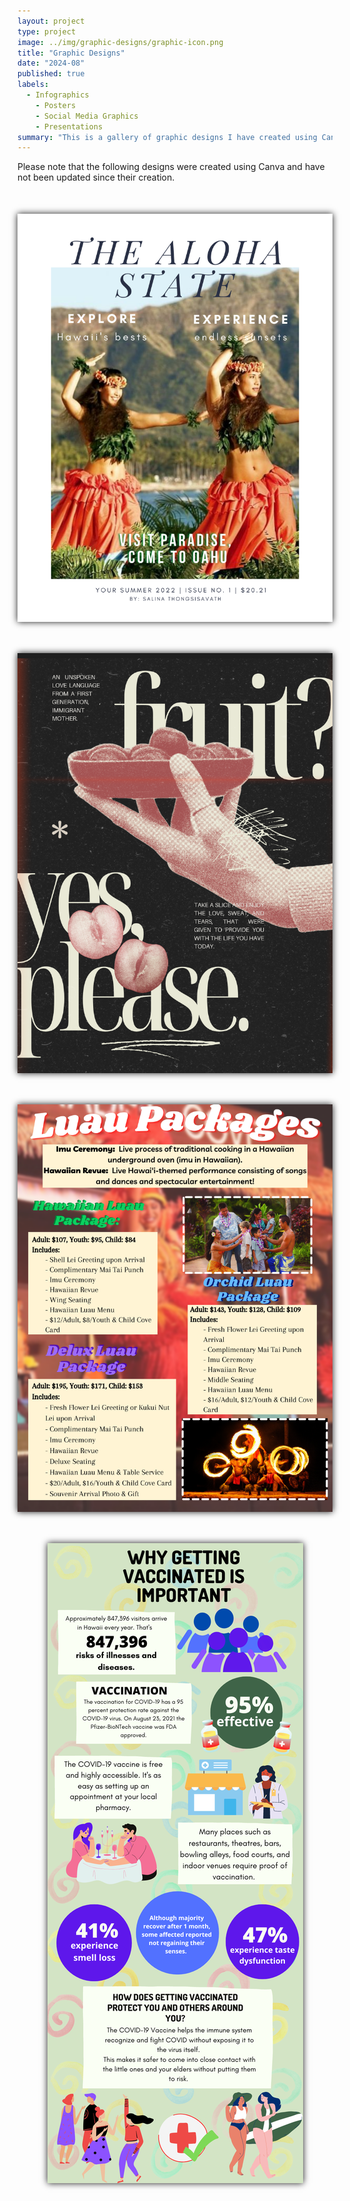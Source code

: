```yaml
---
layout: project
type: project
image: ../img/graphic-designs/graphic-icon.png
title: "Graphic Designs"
date: "2024-08"
published: true
labels:
  - Infographics 
    - Posters
    - Social Media Graphics
    - Presentations
summary: "This is a gallery of graphic designs I have created using Canva. These designs showcase my skills in creating visually appealing and engaging graphics for various purposes."
---
```


Please note that the following designs were created using Canva and have not been updated since their creation.


<div class="text-center p-4">
<img class="img-fluid" src="../img/graphic-designs/alohaState.png" width="1600px" style="margin: 50px auto; display: block; box-shadow: 0 0 10px; width: auto;" alt="picture">
</div>

<img class="img-fluid" src="../img/graphic-designs/unspokenLove.png" width="1600px" style="margin: 50px auto; display: block; box-shadow: 0 0 10px; width: auto;" alt="picture">

<img class="img-fluid" src="../img/graphic-designs/luau.png" width="1600px" style="margin: 50px auto; display: block; box-shadow: 0 0 10px; width: auto;" alt="picture">

<img class="img-fluid" src="../img/graphic-designs/vaxInfographic.png" width="1600px" style="margin: 50px auto; display: block; box-shadow: 0 0 10px; width: auto;" alt="picture">

